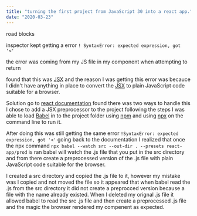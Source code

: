 ```yaml
---
title: "turning the first project from JavaScript 30 into a react app."
date: "2020-03-23"
---
```


road blocks 

inspector kept getting a error
`! SyntaxError: expected expression, got '<'`

the error was coming from my JS file
in my component when attempting to return <div></div>

found that this was [JSX](https://reactjs.org/docs/introducing-jsx.html) and the reason I was getting this error was becauce I didn't have anything in place to convert the [JSX](https://reactjs.org/docs/introducing-jsx.html) to plain JavaScript code suitable for a browser.

Solution go to [react documentation](https://reactjs.org/docs/add-react-to-a-website.html)
found there was two ways to handle this I chose to add a JSX preprocessor to the project following the steps I was able to load [Babel](https://babeljs.io/docs/en/) in to the project folder using [npm](https://docs.npmjs.com/) and using [npx](https://medium.com/@maybekatz/introducing-npx-an-npm-package-runner-55f7d4bd282b) on the command line to run it.

After doing this was still getting the same error `!SyntaxError: expected expression, got '<'`
going back to the documentation I realized that once the npx command `npx babel --watch src --out-dir . --presets react-app/prod` is ran babel will watch the .js file that you put in the src directory and from there create a preprocessed version of the .js file with plain JavaScript code suitable for the browser.

I created a src directory and copied the .js file to it, however my mistake was I copied and not moved the file so it appeared that when babel read the .js from the src directory it did not create a preprocced version because a file with the  name already existed. When I deleted my orignal .js file it allowed babel to read the src .js file and then create a preprocessed .js file and the magic the browser rendered my compenent as expected. 